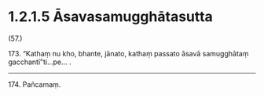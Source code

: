 

# 1.2.1.5 Āsavasamugghātasutta





(57.)

173\. “Kathaṃ nu kho, bhante, jānato, kathaṃ passato āsavā samugghātaṃ gacchantī”ti…pe… .

---

174\. Pañcamaṃ.






